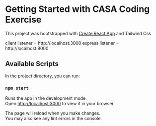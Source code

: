 # Getting Started with CASA Coding Exercise

This project was bootstrapped with [Create React App](https://github.com/facebook/create-react-app) and Tailwind Css

client listener = http://localhost:3000
express listener = http://localhost:8000

## Available Scripts

In the project directory, you can run:

### `npm start`

Runs the app in the development mode.\
Open [http://localhost:3000](http://localhost:3000) to view it in your browser.

The page will reload when you make changes.\
You may also see any lint errors in the console.
